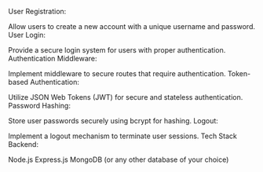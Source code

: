 User Registration:

Allow users to create a new account with a unique username and password.
User Login:

Provide a secure login system for users with proper authentication.
Authentication Middleware:

Implement middleware to secure routes that require authentication.
Token-based Authentication:

Utilize JSON Web Tokens (JWT) for secure and stateless authentication.
Password Hashing:

Store user passwords securely using bcrypt for hashing.
Logout:

Implement a logout mechanism to terminate user sessions.
Tech Stack
Backend:

Node.js
Express.js
MongoDB (or any other database of your choice)
